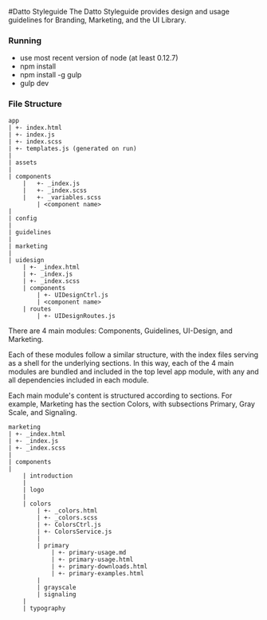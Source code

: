 #Datto Styleguide
The Datto Styleguide provides design and usage guidelines for Branding, Marketing, and the UI Library.

### Running
- use most recent version of node (at least 0.12.7)
- npm install
- npm install -g gulp
- gulp dev


### File Structure
```
app
| +- index.html
| +- index.js
| +- index.scss
| +- templates.js (generated on run)
|
| assets
|
| components
	|	+- _index.js
	|	+- _index.scss
	|	+- _variables.scss
		| <component name>
|
| config
| 
| guidelines
|
| marketing
|
| uidesign
	| +- _index.html
	| +- _index.js
	| +- _index.scss
	| components
		| +- UIDesignCtrl.js
		| <component name>
	| routes
		| +- UIDesignRoutes.js
```

There are 4 main modules: Components, Guidelines, UI-Design, and Marketing.

Each of these modules follow a similar structure, with the index files serving as a shell for the underlying sections. In this way, each of the 4 main modules are bundled and included in the top level app module, with any and all dependencies included in each module.

Each main module's content is structured according to sections.
For example, Marketing has the section Colors, with subsections Primary, Gray Scale, and Signaling.

```
marketing
| +- _index.html
| +- _index.js
| +- _index.scss
|
| components
|
	| introduction
	|
	| logo
	|
	| colors
		| +- _colors.html
		| +- _colors.scss
		| +- ColorsCtrl.js
		| +- ColorsService.js
		|
		| primary
			| +- primary-usage.md
			| +- primary-usage.html
			| +- primary-downloads.html
			| +- primary-examples.html
		|
		| grayscale
		| signaling
	|
	| typography
```
